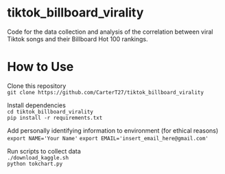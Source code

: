 # tiktok_billboard_virality
Code for the data collection and analysis of the correlation between viral Tiktok songs and their Billboard Hot 100 rankings.

# How to Use

Clone this repository  
`git clone https://github.com/CarterT27/tiktok_billboard_virality`

Install dependencies  
`cd tiktok_billboard_virality`  
`pip install -r requirements.txt`

Add personally identifying information to environment (for ethical reasons)
`export NAME='Your Name'`
`export EMAIL='insert_email_here@gmail.com'`

Run scripts to collect data  
`./download_kaggle.sh`  
`python tokchart.py`
